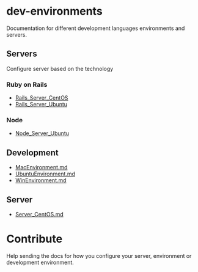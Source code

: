# dev-environments

Documentation for different development languages environments and servers.

## Servers

Configure server based on the technology
### Ruby on Rails

* [Rails_Server_CentOS](./rails/Rails_Server_CentOS.md)
* [Rails_Server_Ubuntu](./rails/Rails_Server_Ubuntu.md)


### Node

* [Node_Server_Ubuntu](./node/Node_Server_Ubuntu.md)

## Development

* [MacEnvironment.md](./dev/MacEnvironment.md)
* [UbuntuEnvironment.md](./dev/UbuntuEnvironment.md)
* [WinEnvironment.md](./dev/WinEnvironment.md)

## Server

* [Server_CentOS.md](./server/Server_CentOS.md)

# Contribute

Help sending the docs for how you configure your server, environment or development environment.